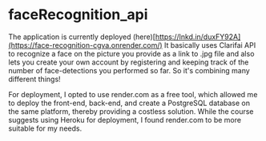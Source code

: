 # faceRecognition_api

The application is currently deployed (here)[https://lnkd.in/duxFY92A](https://face-recognition-cgva.onrender.com/)
It basically uses Clarifai API to recognize a face on the picture you provide as a link to .jpg file and also lets you create your own account by registering and keeping track of the number of face-detections you performed so far. So it's combining many different things!

For deployment, I opted to use render.com as a free tool, which allowed me to deploy the front-end, back-end, and create a PostgreSQL database on the same platform, thereby providing a costless solution. While the course suggests using Heroku for deployment, I found render.com to be more suitable for my needs.
